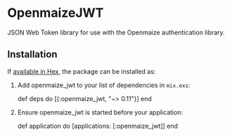 # OpenmaizeJWT

JSON Web Token library for use with the Openmaize authentication library.

## Installation

If [available in Hex](https://hex.pm/docs/publish), the package can be installed as:

  1. Add openmaize_jwt to your list of dependencies in `mix.exs`:

        def deps do
          [{:openmaize_jwt, "~> 0.11"}]
        end

  2. Ensure openmaize_jwt is started before your application:

        def application do
          [applications: [:openmaize_jwt]]
        end

